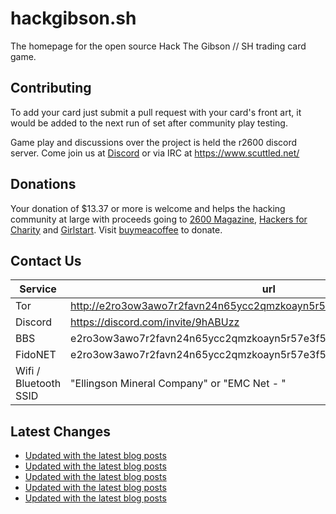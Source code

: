 # hackgibson.sh
The homepage for the open source Hack The Gibson // SH trading card game.


## Contributing

To add your card just submit a pull request with your card's front art, it would be added to the next run of set after community play testing.

Game play and discussions over the project is held the r2600 discord server. Come join us at [Discord](https://discord.com/invite/9hABUzz) or via IRC at https://www.scuttled.net/


## Donations

Your donation of $13.37 or more is welcome and helps the hacking community at large with proceeds going to [2600 Magazine](https://2600.com/), [Hackers for Charity](https://hackersforcharity.org) and [Girlstart](https://girlstart.org).  Visit [buymeacoffee](https://www.buymeacoffee.com/hackgibson.sh) to donate.


## Contact Us

Service | url
-|-
Tor | http://e2ro3ow3awo7r2favn24n65ycc2qmzkoayn5r57e3f56nvjwdcgg32ad.onion
Discord | https://discord.com/invite/9hABUzz
BBS | e2ro3ow3awo7r2favn24n65ycc2qmzkoayn5r57e3f56nvjwdcgg32ad.onion:23
FidoNET | e2ro3ow3awo7r2favn24n65ycc2qmzkoayn5r57e3f56nvjwdcgg32ad.onion:24554
Wifi / Bluetooth SSID | "Ellingson Mineral Company" or "EMC Net - <fidonet address>"

## Latest Changes
<!-- BLOG-POST-LIST:START -->
- [Updated with the latest blog posts](https://github.com/DFW2600/hackgibson.sh/commit/baf08e28d4781bb65efaa94b15169cb0aa02b699)
- [Updated with the latest blog posts](https://github.com/DFW2600/hackgibson.sh/commit/1f31220792a3f950248ea08f22fad6ee543084d7)
- [Updated with the latest blog posts](https://github.com/DFW2600/hackgibson.sh/commit/36d6de2e98d872efa72ce61d8e6284401544bec3)
- [Updated with the latest blog posts](https://github.com/DFW2600/hackgibson.sh/commit/f9a7fe5f095b43ae35e7f97e7191826a53235bb6)
- [Updated with the latest blog posts](https://github.com/DFW2600/hackgibson.sh/commit/5a48b29bd877f0e8f1c7949a94ab9920c76be7dd)
<!-- BLOG-POST-LIST:END -->
